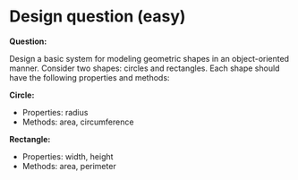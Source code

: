 # Design question (easy)

**Question:**

Design a basic system for modeling geometric shapes in an object-oriented manner. Consider two shapes: circles and rectangles. Each shape should have the following properties and methods:

**Circle:**
- Properties: radius
- Methods: area, circumference

**Rectangle:**
- Properties: width, height
- Methods: area, perimeter

